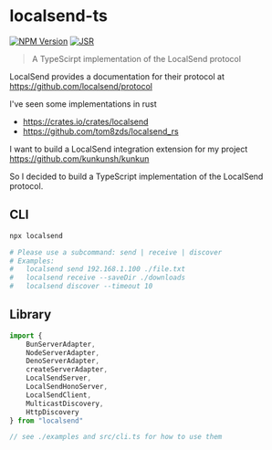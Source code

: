 # localsend-ts

[![NPM Version](https://img.shields.io/npm/v/localsend)](https://www.npmjs.com/package/localsend)
[![JSR](https://jsr.io/badges/@crosscopy/localsend)](https://jsr.io/@crosscopy/localsend)

> A TypeScirpt implementation of the LocalSend protocol

LocalSend provides a documentation for their protocol at https://github.com/localsend/protocol

I've seen some implementations in rust

- https://crates.io/crates/localsend
- https://github.com/tom8zds/localsend_rs

I want to build a LocalSend integration extension for my project https://github.com/kunkunsh/kunkun

So I decided to build a TypeScript implementation of the LocalSend protocol.

## CLI

```bash
npx localsend

# Please use a subcommand: send | receive | discover
# Examples:
#   localsend send 192.168.1.100 ./file.txt
#   localsend receive --saveDir ./downloads
#   localsend discover --timeout 10
```

## Library

```ts
import {
	BunServerAdapter,
	NodeServerAdapter,
	DenoServerAdapter,
	createServerAdapter,
	LocalSendServer,
	LocalSendHonoServer,
	LocalSendClient,
	MulticastDiscovery,
	HttpDiscovery
} from "localsend"

// see ./examples and src/cli.ts for how to use them
```
